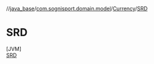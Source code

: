//[java_base](../../../../index.md)/[com.sognisport.domain.model](../../index.md)/[Currency](../index.md)/[SRD](index.md)

# SRD

[JVM]\
[SRD](index.md)
